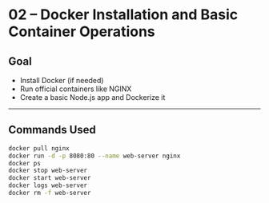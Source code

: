 # 02 – Docker Installation and Basic Container Operations

##  Goal
- Install Docker (if needed)
- Run official containers like NGINX
- Create a basic Node.js app and Dockerize it

---

##  Commands Used

```bash
docker pull nginx
docker run -d -p 8080:80 --name web-server nginx
docker ps
docker stop web-server
docker start web-server
docker logs web-server
docker rm -f web-server
